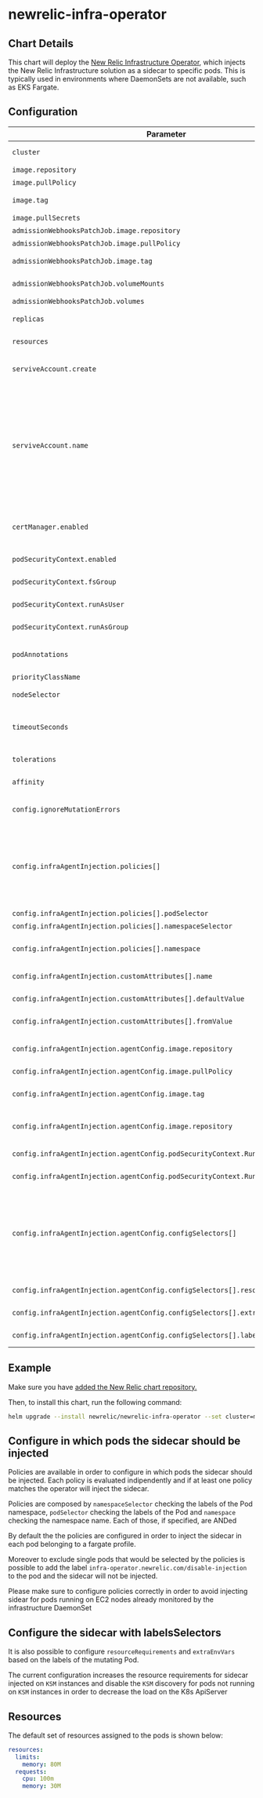 # newrelic-infra-operator

## Chart Details

This chart will deploy the [New Relic Infrastructure Operator][1], which injects the New Relic Infrastructure solution as a sidecar to specific pods. This is typically used in environments where DaemonSets are not available, such as EKS Fargate.

## Configuration


| Parameter                     | Description                                                  | Default                    |
| ----------------------------- | ------------------------------------------------------------ | -------------------------- |
| `cluster`                     | The cluster name for the Kubernetes cluster.                 |                            |
| `image.repository`            | The container to pull.                                       | `newrelic/newrelic-infra-operator`   |
| `image.pullPolicy`            | The pull policy.                                             | `IfNotPresent`                      |
| `image.tag`                   | The version of the container to pull.                        | `appVersion`                             |
| `image.pullSecrets`           | Image pull secrets.                                          | `nil`                               |
| `admissionWebhooksPatchJob.image.repository`         | The job container to pull.                                   | `admissionWebhooksPatchJob` |
| `admissionWebhooksPatchJob.image.pullPolicy`         | The job pull policy.                                         | `IfNotPresent`                      |
| `admissionWebhooksPatchJob.image.tag`                | The job version of the container to pull.                    | `1.5.0`                             |
| `admissionWebhooksPatchJob.volumeMounts`       | Additional Volume mounts for Cert Job                        | `[]`                                |
| `admissionWebhooksPatchJob.volumes`            | Additional Volumes for Cert Job                              | `[]`                                |
| `replicas`                    | Number of replicas in the deployment                         | `1`                                 |
| `resources`                   | Any resources you wish to assign to the pod.                 | See Resources below                 |
| `serviveAccount.create`       | If true a service account would be created and assigned for the webhook and the job. | `true` |
| `serviveAccount.name`         | The service account to assign to the webhook and the job. If `serviveAccount.create` is true then this name will be used when creating the service account; if this value is not set or it evaluates to false, then when creating the account the returned value from the template `newrelic-infra-operator.fullname` will be used as name. | |
| `certManager.enabled`         | Use cert-manager to provision the MutatingWebhookConfiguration certs. | `false` |
| `podSecurityContext.enabled`  | Enable custom Pod Security Context                           | `false`                             |
| `podSecurityContext.fsGroup`  | fsGroup for Pod Security Context                             | `1001`                              |
| `podSecurityContext.runAsUser`| runAsUser UID for Pod Security Context                       | `1001`                              |
| `podSecurityContext.runAsGroup`| runAsGroup GID for Pod Security Context                      | `1001`                              |
| `podAnnotations`              | If you wish to provide additional annotations to apply to the pod(s), specify them here.      |                                 |
| `priorityClassName`           | Scheduling priority of the pod                               | `nil`                               |
| `nodeSelector`                | Node label to use for scheduling                             | `{}`                                |
| `timeoutSeconds`              | Seconds to wait for a webhook to respond. The timeout value must be between 1 and 30 seconds| `30`                             |
| `tolerations`                 | List of node taints to tolerate (requires Kubernetes >= 1.6) | `[]`                                |
| `affinity`                    | Node affinity to use for scheduling                          | `{}`                                |
| `config.ignoreMutationErrors`                     | if true it instruments the operator to ignore injection error instead of failing     | `true`          |
| `config.infraAgentInjection.policies[]`                     | All policies are ORed, if one policy matches the sidecar is injected. Within a policy PodSelectors, NamespaceSelector and NamespaceName are ANDed, any of these, if not specified, is ignored.                          | `[podSelector{matchExpressions[{key:"label.eks.amazonaws.com/fargate-profile",operator:"Exists"}]}]`                               |
| `config.infraAgentInjection.policies[].podSelector`                     | Selector on Pod Labels.                          |                                |
| `config.infraAgentInjection.policies[].namespaceSelector`               | Selector on Namespace labels.                          |                               |
| `config.infraAgentInjection.policies[].namespace`                       | Namespace name. if set only pods belonging to such namespace matches the policy         |                                |
| `config.infraAgentInjection.customAttributes[].name`                     | name of custom attribute to include                          |                                |
| `config.infraAgentInjection.customAttributes[].defaultValue`                     | default value for custom attribute to include                        |                                |
| `config.infraAgentInjection.customAttributes[].fromValue`                     | label from which take the value of the custom attribute                          |                          |
| `config.infraAgentInjection.agentConfig.image.repository`         | The infrastructure agent repository for the sidecar container.                                   | `newrelic/infrastructure-k8s` |
| `config.infraAgentInjection.agentConfig.image.pullPolicy`         | The sidecar image pull policy.                                         | `IfNotPresent`                      |
| `config.infraAgentInjection.agentConfig.image.tag`                | The infrastructure agent repository for the sidecar container.                   | `2.4.0-unprivileged`                             |
| `config.infraAgentInjection.agentConfig.image.repository`         | The infrastructure agent repository for the sidecar container.                                   | `newrelic/infrastructure-k8s` |
| `config.infraAgentInjection.agentConfig.podSecurityContext.RunAsUser`         | runAsUser UID for Pod Security Context                                         |                   |
| `config.infraAgentInjection.agentConfig.podSecurityContext.RunAsGroup`                | runAsGroup UID for Pod Security Context                   |                           |
| `config.infraAgentInjection.agentConfig.configSelectors[]`         | configSelectors is the way to configure resource requirements and extra envVars of the injected sidecar container. When mutating it will be applied the first configuration having the labelSelector matching with the mutating pod.                                       |                   |
| `config.infraAgentInjection.agentConfig.configSelectors[].resourceRequirements`                | resourceRequirements to apply to the sidecar                |                           |
| `config.infraAgentInjection.agentConfig.configSelectors[].extraEnvVars`                | extraEnvVars to pass to the injected sidecar                   |                           |
| `config.infraAgentInjection.agentConfig.configSelectors[].labelSelector`                | labelSelector matching the labels of the mutating pods                   |                           |


## Example

Make sure you have [added the New Relic chart repository.](../../README.md#installing-charts)

Then, to install this chart, run the following command:

```sh
helm upgrade --install newrelic/newrelic-infra-operator --set cluster=my_cluster_name
```

## Configure in which pods the sidecar should be injected

Policies are available in order to configure in which pods the sidecar should be injected.
Each policy is evaluated indipendently and if at least one policy matches the operator will inject the sidecar.

Policies are composed by `namespaceSelector` checking the labels of the Pod namespace, `podSelector` checking
the labels of the Pod and `namespace` checking the namespace name. Each of those, if specified, are ANDed

By default the the policies are configured in order to inject the sidecar in each pod belonging to a fargate profile.

Moreover to exclude single pods that would be selected by the policies is possible to add the label
`infra-operator.newrelic.com/disable-injection`  to the pod and the sidecar will not be injected.

Please make sure to configure policies correctly in order to avoid injecting sidear for pods running on EC2 nodes already monitored
by the infrastructure DaemonSet

## Configure the sidecar with labelsSelectors

It is also possible to configure `resourceRequirements` and `extraEnvVars` based on the labels of the mutating Pod.

The current configuration increases the resource requirements for sidecar injected on `KSM` instances and disable the `KSM` discovery
for pods not running on `KSM` instances in order to decrease the load on the K8s ApiServer


## Resources

The default set of resources assigned to the pods is shown below:

```yaml
resources:
  limits:
    memory: 80M
  requests:
    cpu: 100m
    memory: 30M
```

[1]: https://github.com/newrelic/newrelic-infra-operator
[2]: https://cert-manager.io/
